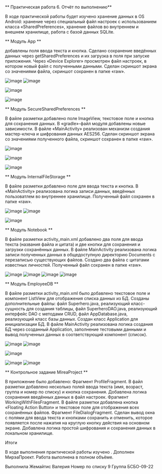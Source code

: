 **  Практическая работа 6. Отчёт по выполнению**

В ходе практической работы будет изучено хранение данных в OS Android: хранение через специальный файл настроек с использованием класса «SharedPreferences», хранение файлов во внутреннем и внешнем хранилище, работа с базой данных SQLite.

**  Модуль App **

добавлены поля ввода текста и кнопка. Сделано сохранение введённых данных через getSharedPreferences и их загрузка в поля при запуске приложения. Через «Device Explorer» просмотрен файл настроек, в котором новый файл с полученными данными. Сделан скриншот экрана со значениями файла, скриншот сохранен в папке «raw».

![image](https://github.com/user-attachments/assets/1287c492-eb13-44dc-bba2-589513f69494) ![image](https://github.com/user-attachments/assets/26a3898e-d3e3-4928-8174-d11b40b8094f)

![image](https://github.com/user-attachments/assets/c40eced4-d764-488e-a7a5-0636f8ac3fa2)

![image](https://github.com/user-attachments/assets/c823a80b-ffc4-4bfa-a132-89ee954f7d3c)


**  Модуль SecureSharedPreferences **

В файле разметки добавлено поле ImageView, текстовое поле и кнопка для сохранения данных. В «gradle»-файл модуля добавлены новые зависимости. В файле «MainActivity» реализован механизм создания мастер-ключа и шифрования данных AES256. Сделан скриншот экрана со значениями полученного файла, скриншот сохранен в папке «raw».

![image](https://github.com/user-attachments/assets/bb06ba57-f5bc-4984-a863-1e00e801910b) 

![image](https://github.com/user-attachments/assets/0bffe206-37d2-40fa-8e65-179ab5abe78d)

![image](https://github.com/user-attachments/assets/c9359322-f329-4e60-822d-9b02f9e8e983)


**  Модуль InternalFileStorage **

В файле разметки добавлено поле для ввода текста и кнопка. В «MainActivity» реализована логика записи данных, введённых пользоватлем во внутреннее хранилище. Полученный файл сохранен в папке «raw».

![image](https://github.com/user-attachments/assets/862917e3-8c15-4908-82ba-6a87d6578166) ![image](https://github.com/user-attachments/assets/f189d7ef-dfa2-4d31-baef-f5d04eab2a25)

![image](https://github.com/user-attachments/assets/629a50a4-cd61-44de-9e1b-a668a1f31dfa)


**  Модуль Notebook **

В файле разметки activity_main.xml добавлено два поля для ввода текста (названия файла и цитата) и две кнопки для сохранения и загрузки сохранённых данных. В файле MainActivity реализована логика записи полученных данных в общедоступную директорию Documents с перезаписью существующих файлов. Создано два файла с цитатами известных личностей. Полученный файл сохранен в папке «raw».

![image](https://github.com/user-attachments/assets/8e7433cd-dc1b-4b1f-a2d3-5f09b2e74ef4) ![image](https://github.com/user-attachments/assets/2329f8ce-4465-4fe4-aefe-2e3a76b238ad)
![image](https://github.com/user-attachments/assets/86d965a2-efd8-4100-9635-af7cd0080d80) ![image](https://github.com/user-attachments/assets/b770825d-f0c1-425e-8ff4-1f48016da74a)

**  Модуль EmployeeDB **

В файле разметки activity_main.xml было добавлено текстовое поле и компонент ListView для отображения списка данных из БД. Созданы дополнительные файлы: файл Superhero.java, реализующий класс-сущность для создания таблицы, файл SuperheroDAO.java, реализующий интерфейс DAO с методами CRUD, файл AppDatabase.java, реализующий класс базы данных. Создан класс Application для инициализации БД. В файле MainActivity реализована логика создания БД через созданный Application, заполнение тестовыми данными и вывод полученных данных в соответствующий компонент (список).

![image](https://github.com/user-attachments/assets/e217df18-b2c8-47f9-804b-a0c77ce83c69) ![image](https://github.com/user-attachments/assets/4ac57902-cf64-450f-87d7-4766370ae1d0)

![image](https://github.com/user-attachments/assets/90254329-991a-4227-940a-a78cf24016b4)

![image](https://github.com/user-attachments/assets/901cb8a5-1465-4e4c-912b-93f016077588) ![image](https://github.com/user-attachments/assets/90e6afbc-e9db-484f-87c7-c0f1b848d6a4)


**  Контрольное задание MireaProject **

В приложение было добавлено:
Фрагмент ProfileFragment. В файл разметки добавлено несколько полей ввода текста (имя, возраст, группа и номер по списку) и кнопка сохранения. Добавлена логика сохранения введённых данных в файл настроек.
Фрагмент WorkingWithFilesFragment. В файле разметки добавлена кнопка «Floating Action Button» и текстовое поле для отображения всех сохранённых файлов. 
Фрагмент FileDialogFragment. Сделан вывод окна с полями для ввода текста и кнопками сохранить и отменить, которое появляется после нажатия на круглую  кнопку действия на основном экране. Добавлена логика простой шифрования и сохранения данных в локальном хранилище.



Итоги

В ходе выполнения практической работы изучено . Дополнен МирэаПроект. Работа выполнена в полном объёме.

Выполнила Жемайтис Валерия
Номер по списку 9
Группа БСБО-09-22
